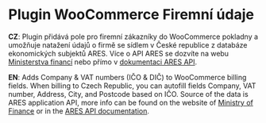 # Plugin WooCommerce Firemní údaje

**CZ**: Plugin přidává pole pro firemní zákazníky do WooCommerce pokladny a umožňuje natažení údajů o firmě se sídlem v České republice z databáze ekonomických subjektů ARES. Více o API ARES se dozvíte na webu [Ministerstva financí](http://wwwinfo.mfcr.cz/ares/) nebo přímo v [dokumentaci ARES API](http://wwwinfo.mfcr.cz/ares/ares_xml.html.cz). 

**EN**: Adds Company & VAT numbers (IČO & DIČ) to WooCommerce billing fields. When billing to Czech Republic, you can autofill fields Company, VAT number, Address, City, and Postcode based on IČO. Source of the data is ARES application API, more info can be found on the website of [Ministry of Finance](http://wwwinfo.mfcr.cz/ares/ares.html.en) or in the [ARES API documentation](http://wwwinfo.mfcr.cz/ares/ares_xml.html.en).